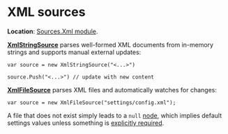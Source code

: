 # XML sources

**Location**: [Sources.Xml module](../modules/sources.xml.md).

[**XmlStringSource**](https://github.com/vostok/configuration.sources.xml/blob/master/Vostok.Configuration.Sources.Xml/XmlStringSource.cs) parses well-formed XML documents from in-memory strings and supports manual external updates:

```text
var source = new XmlStringSource("<...>")

source.Push("<...>") // update with new content
```

[**XmlFileSource**](https://github.com/vostok/configuration.sources.xml/blob/master/Vostok.Configuration.Sources.Xml/XmlFileSource.cs) parses XML files and automatically watches for changes:

```text
var source = new XmlFileSource("settings/config.xml");
```

A file that does not exist simply leads to a `null` [node](../concepts-and-basics/settings-nodes/), which implies default settings values unless something is [explicitly required](../basic-scenarios/make-settings-required.md).

